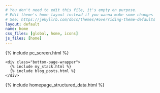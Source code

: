 ```yaml
---
# You don't need to edit this file, it's empty on purpose.
# Edit theme's home layout instead if you wanna make some changes
# See: https://jekyllrb.com/docs/themes/#overriding-theme-defaults
layout: default
name: home
css_files: [global, home, icons]
js_files: [home]
---
```

<div class="bg-img"></div>
<div class="home-wrapper">
  <main class="home">
    <section class="screen-wrapper">
      {% include pc_screen.html %}
    </section>

    <div class="bottom-page-wrapper">
      {% include my_stack.html %}
      {% include blog_posts.html %}
    </div>
  </main>
</div>

<div style="display: none">Icons made by <a href="http://www.freepik.com" title="Freepik">Freepik</a> from <a href="https://www.flaticon.com/" title="Flaticon">www.flaticon.com</a> is licensed by <a href="http://creativecommons.org/licenses/by/3.0/" title="Creative Commons BY 3.0" target="_blank" rel="noopener" >CC 3.0 BY</a></div>

{% include homepage_structured_data.html %}